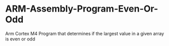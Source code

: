 # ARM-Assembly-Program-Even-Or-Odd
Arm Cortex M4 Program that determines if the largest value in a given array is even or odd
